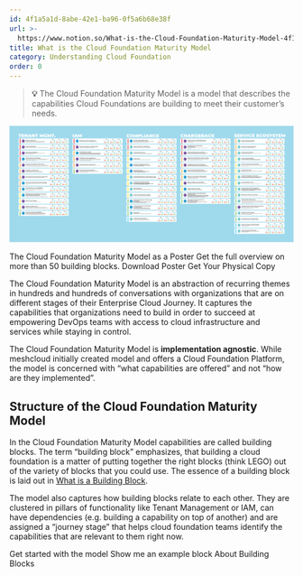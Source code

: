 ```yaml
---
id: 4f1a5a1d-8abe-42e1-ba96-0f5a6b68e38f
url: >-
  https://www.notion.so/What-is-the-Cloud-Foundation-Maturity-Model-4f1a5a1d8abe42e1ba960f5a6b68e38f
title: What is the Cloud Foundation Maturity Model
category: Understanding Cloud Foundation
order: 0
---
```


> **💡** The Cloud Foundation Maturity Model is a model that describes the capabilities Cloud Foundations are building to meet their customer’s needs.

![image-334ccfed-d1c6-4f95-a147-9c3d2ec75bf9](./334ccfed-d1c6-4f95-a147-9c3d2ec75bf9.png)

<!--notion-markdown-cms:raw-->
<CallToAction>
  <CtaHeader>The Cloud Foundation Maturity Model as a Poster</CtaHeader>
  <CtaText>Get the full overview on more than 50 building blocks.</CtaText>
  <CtaButton class="btn-primary" url="https://www.meshcloud.io/cloud-assessment-free-poster/#download">Download Poster</CtaButton>
	<CtaButton class="btn-secondary" url="https://www.meshcloud.io/cloud-assessment-free-poster/#download">Get Your Physical Copy</CtaButton>
</CallToAction>

The Cloud Foundation Maturity Model is an abstraction of recurring themes in hundreds and hundreds of conversations with organizations that are on different stages of their Enterprise Cloud Journey. It captures the capabilities that organizations need to build in order to succeed at empowering DevOps teams with access to cloud infrastructure and services while staying in control. 

The Cloud Foundation Maturity Model is **implementation agnostic**. While meshcloud initially created model and offers a Cloud Foundation Platform, the model is concerned with “what capabilities are offered” and not “how are they implemented”.

## Structure of the Cloud Foundation Maturity Model

In the Cloud Foundation Maturity Model capabilities are called building blocks. The term “building block” emphasizes, that building a cloud foundation is a matter of putting together the right blocks (think LEGO) out of the variety of blocks that you could use. The essence of a building block is laid out in [What is a Building Block](/maturity-model/what-is-a-building-block.md).

The model also captures how building blocks relate to each other. They are clustered in pillars of functionality like Tenant Management or IAM, can have dependencies (e.g. building a capability on top of another) and are assigned a “journey stage” that helps cloud foundation teams identify the capabilities that are relevant to them right now. 

<!--notion-markdown-cms:raw-->
<CallToAction>
  <CtaHeader>Get started with the model</CtaHeader>
  <CtaText></CtaText>
  <CtaButton class="btn-primary" url="/maturity-model/service-ecosystem/virtual-network-service.html">Show me an example block</CtaButton>
  <CtaButton class="btn-secondary" url="/maturity-model/what-is-a-building-block.html">About Building Blocks</CtaButton>
</CallToAction>

